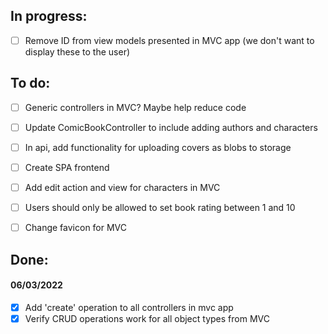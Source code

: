 ## In progress:
- [ ] Remove ID from view models presented in MVC app (we don't want to display these to the user)

## To do:
- [ ] Generic controllers in MVC? Maybe help reduce code
- [ ] Update ComicBookController to include adding authors and characters
- [ ] In api, add functionality for uploading covers as blobs to storage
- [ ] Create SPA frontend
- [ ] Add edit action and view for characters in MVC
- [ ] Users should only be allowed to set book rating between 1 and 10
- [ ] Change favicon for MVC


## Done:
#### 06/03/2022
- [x] Add 'create' operation to all controllers in mvc app
- [x] Verify CRUD operations work for all object types from MVC